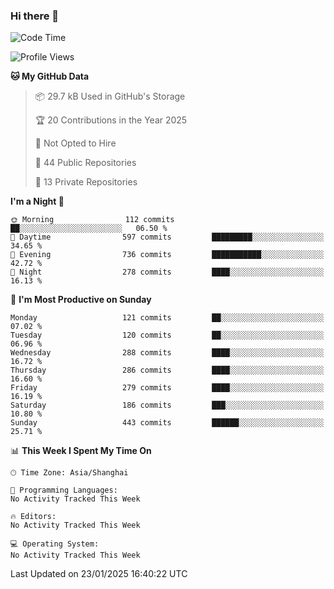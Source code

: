 ### Hi there 👋

<!--
**robinWongM/robinWongM** is a ✨ _special_ ✨ repository because its `README.md` (this file) appears on your GitHub profile.

Here are some ideas to get you started:

- 🔭 I’m currently working on ...
- 🌱 I’m currently learning ...
- 👯 I’m looking to collaborate on ...
- 🤔 I’m looking for help with ...
- 💬 Ask me about ...
- 📫 How to reach me: ...
- 😄 Pronouns: ...
- ⚡ Fun fact: ...
-->

<!--START_SECTION:waka-->
![Code Time](http://img.shields.io/badge/Code%20Time-266%20hrs%2026%20mins-blue)

![Profile Views](http://img.shields.io/badge/Profile%20Views-0-blue)

**🐱 My GitHub Data** 

> 📦 29.7 kB Used in GitHub's Storage 
 > 
> 🏆 20 Contributions in the Year 2025
 > 
> 🚫 Not Opted to Hire
 > 
> 📜 44 Public Repositories 
 > 
> 🔑 13 Private Repositories 
 > 
**I'm a Night 🦉** 

```text
🌞 Morning                112 commits         ██░░░░░░░░░░░░░░░░░░░░░░░   06.50 % 
🌆 Daytime                597 commits         █████████░░░░░░░░░░░░░░░░   34.65 % 
🌃 Evening                736 commits         ███████████░░░░░░░░░░░░░░   42.72 % 
🌙 Night                  278 commits         ████░░░░░░░░░░░░░░░░░░░░░   16.13 % 
```
📅 **I'm Most Productive on Sunday** 

```text
Monday                   121 commits         ██░░░░░░░░░░░░░░░░░░░░░░░   07.02 % 
Tuesday                  120 commits         ██░░░░░░░░░░░░░░░░░░░░░░░   06.96 % 
Wednesday                288 commits         ████░░░░░░░░░░░░░░░░░░░░░   16.72 % 
Thursday                 286 commits         ████░░░░░░░░░░░░░░░░░░░░░   16.60 % 
Friday                   279 commits         ████░░░░░░░░░░░░░░░░░░░░░   16.19 % 
Saturday                 186 commits         ███░░░░░░░░░░░░░░░░░░░░░░   10.80 % 
Sunday                   443 commits         ██████░░░░░░░░░░░░░░░░░░░   25.71 % 
```


📊 **This Week I Spent My Time On** 

```text
🕑︎ Time Zone: Asia/Shanghai

💬 Programming Languages: 
No Activity Tracked This Week

🔥 Editors: 
No Activity Tracked This Week

💻 Operating System: 
No Activity Tracked This Week
```


 Last Updated on 23/01/2025 16:40:22 UTC
<!--END_SECTION:waka-->
